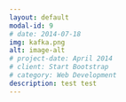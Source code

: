```yaml
---
layout: default
modal-id: 9
# date: 2014-07-18
img: kafka.png
alt: image-alt
# project-date: April 2014
# client: Start Bootstrap
# category: Web Development
description: test test
---
```

